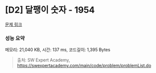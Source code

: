 # [D2] 달팽이 숫자 - 1954 

[문제 링크](https://swexpertacademy.com/main/code/problem/problemDetail.do?contestProbId=AV5PobmqAPoDFAUq) 

### 성능 요약

메모리: 21,040 KB, 시간: 137 ms, 코드길이: 1,395 Bytes



> 출처: SW Expert Academy, https://swexpertacademy.com/main/code/problem/problemList.do